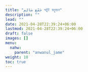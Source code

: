 ```yaml
---
title: "جَمْع سَالِم‎ অটুট বহুবচন"
description: ""
lead: ""
date: 2021-04-28T22:39:24+06:00
lastmod: 2021-04-28T22:39:24+06:00
draft: false
images: []
menu: 
  nahw:
    parent: "anwanul_jame"
weight: 10
toc: true
---
```



